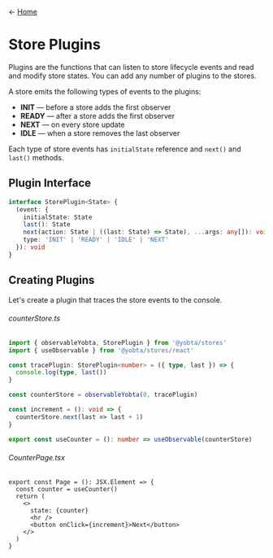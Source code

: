 &larr; [Home](../../README.md)

# Store Plugins

Plugins are the functions that can listen to store lifecycle events and read and modify store states. You can add any number of plugins to the stores.

A store emits the following types of events to the plugins:

- **INIT** — before a store adds the first observer
- **READY** — after a store adds the first observer
- **NEXT** — on every store update
- **IDLE** — when a store removes the last observer

Each type of store events has `initialState` reference and `next()` and `last()` methods.

## Plugin Interface

```ts
interface StorePlugin<State> {
  (event: {
    initialState: State
    last(): State
    next(action: State | ((last: State) => State), ...args: any[]): void
    type: 'INIT' | 'READY' | 'IDLE' | 'NEXT'
  }): void
}
```

## Creating Plugins

Let's create a plugin that traces the store events to the console.

###### counterStore.ts

```ts
import { observableYobta, StorePlugin } from '@yobta/stores'
import { useObservable } from '@yobta/stores/react'

const tracePlugin: StorePlugin<number> = ({ type, last }) => {
  console.log(type, last())
}

const counterStore = observableYobta(0, tracePlugin)

const increment = (): void => {
  counterStore.next(last => last + 1)
}

export const useCounter = (): number => useObservable(counterStore)
```

###### CounterPage.tsx

```tsx
export const Page = (): JSX.Element => {
  const counter = useCounter()
  return (
    <>
      state: {counter}
      <hr />
      <button onClick={increment}>Next</button>
    </>
  )
}
```
